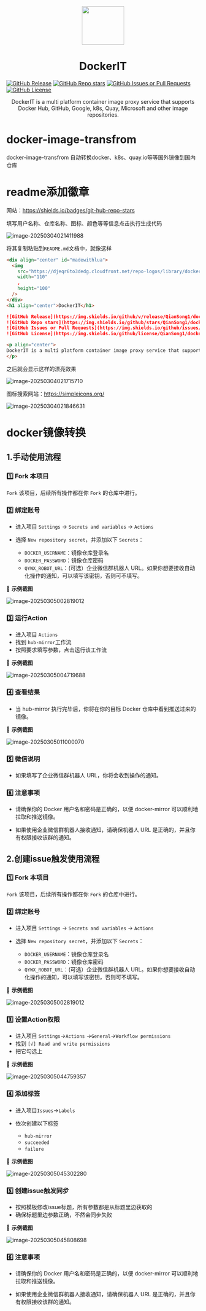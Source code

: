 <div align="center" id="madewithlua">
  <img
    src="https://djeqr6to3dedg.cloudfront.net/repo-logos/library/docker/live/logo-1739383862625.png"
    width="110"
    ,
    height="100"
  />
</div>

<h1 align="center">DockerIT</h1>

[![GitHub Release](https://img.shields.io/github/v/release/QianSong1/docker-image-transfrom?style=flat-square&logo=starship&logoColor=D9E0EE&labelColor=302D41&color=c0109f)](https://github.com/QianSong1/docker-image-transfrom/releases)
[![GitHub Repo stars](https://img.shields.io/github/stars/QianSong1/docker-image-transfrom?style=flat-square&logo=apachespark&logoColor=D9E0EE&labelColor=302D41&color=8bd5ca)](https://github.com/QianSong1/docker-image-transfrom/stargazers)
[![GitHub Issues or Pull Requests](https://img.shields.io/github/issues/QianSong1/docker-image-transfrom?style=flat-square&logo=issuu&logoColor=D9E0EE&labelColor=302D41&color=dcdf03)](https://github.com/QianSong1/docker-image-transfrom/issues)
[![GitHub License](https://img.shields.io/github/license/QianSong1/docker-image-transfrom?style=flat-square&logo=gitbook&logoColor=D9E0EE&label=license&labelColor=302D41&color=df03c6)](https://github.com/QianSong1/docker-image-transfrom/blob/main/LICENSE)

<p align="center">
DockerIT is a multi platform container image proxy service that supports Docker Hub, GitHub, Google, k8s, Quay, Microsoft and other image repositories.
</p>

# docker-image-transfrom

docker-image-transfrom 自动转换docker、k8s、quay.io等等国外镜像到国内仓库



# readme添加徽章

网站：https://shields.io/badges/git-hub-repo-stars

填写用户名称、仓库名称、图标、颜色等等信息点击执行生成代码

![image-20250304021411988](img/image-20250304021411988.png) 

将其复制粘贴到`README.md`文档中，就像这样

```markdown
<div align="center" id="madewithlua">
  <img
    src="https://djeqr6to3dedg.cloudfront.net/repo-logos/library/docker/live/logo-1739383862625.png"
    width="110"
    ,
    height="100"
  />
</div>
<h1 align="center">DockerIT</h1>

![GitHub Release](https://img.shields.io/github/v/release/QianSong1/docker-image-transfrom?style=flat-square&logo=starship&logoColor=D9E0EE&labelColor=302D41&color=c0109f&link=https%3A%2F%2Fgithub.com%2FQianSong1%2Fdocker-image-transfrom%2Frelease%2Flatest)
![GitHub Repo stars](https://img.shields.io/github/stars/QianSong1/docker-image-transfrom?style=flat-square&logo=apachespark&logoColor=D9E0EE&labelColor=302D41&color=8bd5ca&link=https%3A%2F%2Fgithub.com%2FQianSong1%2Fdocker-image-transfrom%2Fstargazers)
![GitHub Issues or Pull Requests](https://img.shields.io/github/issues/QianSong1/docker-image-transfrom?style=flat-square&logo=issuu&logoColor=D9E0EE&labelColor=302D41&color=dcdf03&link=https%3A%2F%2Fgithub.com%2FQianSong1%2Fdocker-image-transfrom%2Fissues)
![GitHub License](https://img.shields.io/github/license/QianSong1/docker-image-transfrom?style=flat-square&label=license&labelColor=302D41&color=df03c6&link=https%3A%2F%2Fgithub.com%2FQianSong1%2Fdocker-image-transfrom%2Fblob%2Fmain%2FLICENSE)

<p align="center">
DockerIT is a multi platform container image proxy service that supports Docker Hub, GitHub, Google, k8s, Quay, Microsoft and other image repositories.
</p>
```

之后就会显示这样的漂亮效果

![image-20250304021715710](img/image-20250304021715710.png) 

图标搜索网站：https://simpleicons.org/

![image-20250304021846631](img/image-20250304021846631.png) 



# docker镜像转换

## 1.手动使用流程

### 1️⃣ Fork 本项目

`Fork` 该项目，后续所有操作都在你 `Fork` 的仓库中进行。



### 2️⃣ 绑定账号

- 进入项目 `Settings` → `Secrets and variables` → `Actions`
- 选择 `New repository secret`，并添加以下 `Secrets`：

  - `DOCKER_USERNAME`：镜像仓库登录名
  - `DOCKER_PASSWORD`：镜像仓库密码
  - `QYWX_ROBOT_URL`：(可选）企业微信群机器人 URL。如果你想要接收自动化操作的通知，可以填写该密钥，否则可不填写。

🔹 **示例截图**  

![image-20250305002819012](img/image-20250305002819012.png)  



### 3️⃣ 运行Action

- 进入项目 `Actions` 
- 找到 `hub-mirror`工作流
- 按照要求填写参数，点击运行该工作流

🔹 **示例截图**  

 ![image-20250305004719688](img/image-20250305004719688.png) 



### 4️⃣ 查看结果

- 当 hub-mirror 执行完毕后，你将在你的目标 Docker 仓库中看到推送过来的镜像。

🔹 **示例截图**  

![image-20250305011000070](img/image-20250305011000070.png) 



### 5️⃣ 微信说明

- 如果填写了企业微信群机器人 URL，你将会收到操作的通知。



### 6️⃣ 注意事项

- 请确保你的 Docker 用户名和密码是正确的，以便 docker-mirror 可以顺利地拉取和推送镜像。

- 如果使用企业微信群机器人接收通知，请确保机器人 URL 是正确的，并且你有权限接收该群的通知。



## 2.创建issue触发使用流程

### 1️⃣ Fork 本项目

`Fork` 该项目，后续所有操作都在你 `Fork` 的仓库中进行。



### 2️⃣ 绑定账号

- 进入项目 `Settings` → `Secrets and variables` → `Actions`
- 选择 `New repository secret`，并添加以下 `Secrets`：

  - `DOCKER_USERNAME`：镜像仓库登录名
  - `DOCKER_PASSWORD`：镜像仓库密码
  - `QYWX_ROBOT_URL`：(可选）企业微信群机器人 URL。如果你想要接收自动化操作的通知，可以填写该密钥，否则可不填写。

🔹 **示例截图**  

![image-20250305002819012](img/image-20250305002819012.png)  



### 3️⃣ 设置Action权限

- 进入项目 `Settings`→`Actions` →`General`→`Workflow permissions`
- 找到 `[√] Read and write permissions`
- 把它勾选上

🔹 **示例截图**  

![image-20250305044759357](img/image-20250305044759357.png)  



### 4️⃣ 添加标签

- 进入项目`Issues`→`Labels`

- 依次创建以下标签
  - `hub-mirror`
  - `succeeded`
  - `failure`

🔹 **示例截图**  

![image-20250305045302280](img/image-20250305045302280.png)  



### 5️⃣ 创建issue触发同步

- 按照模板修改issue标题，所有参数都是从标题里边获取的
- 确保标题里边参数正确，不然会同步失败

🔹 **示例截图**  

![image-20250305045808698](img/image-20250305045808698.png) 



### 6️⃣ 注意事项

- 请确保你的 Docker 用户名和密码是正确的，以便 docker-mirror 可以顺利地拉取和推送镜像。

- 如果使用企业微信群机器人接收通知，请确保机器人 URL 是正确的，并且你有权限接收该群的通知。

